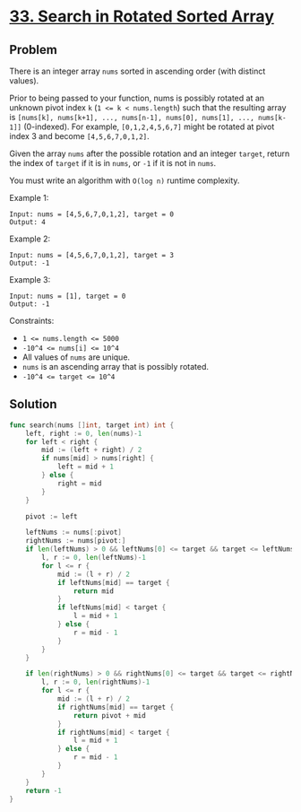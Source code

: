 # [33. Search in Rotated Sorted Array](https://leetcode.com/problems/search-in-rotated-sorted-array/)

## Problem

There is an integer array `nums` sorted in ascending order (with distinct values).

Prior to being passed to your function, nums is possibly rotated at an unknown pivot index `k` (`1 <= k < nums.length`) such that the resulting array is `[nums[k], nums[k+1], ..., nums[n-1], nums[0], nums[1], ..., nums[k-1]]` (0-indexed). For example, `[0,1,2,4,5,6,7]` might be rotated at pivot index 3 and become `[4,5,6,7,0,1,2]`.

Given the array `nums` after the possible rotation and an integer `target`, return the index of `target` if it is in `nums`, or `-1` if it is not in `nums`.

You must write an algorithm with `O(log n)` runtime complexity.

 

Example 1:

```
Input: nums = [4,5,6,7,0,1,2], target = 0
Output: 4
```

Example 2:

```
Input: nums = [4,5,6,7,0,1,2], target = 3
Output: -1
```

Example 3:
```
Input: nums = [1], target = 0
Output: -1
```

Constraints:

- `1 <= nums.length <= 5000`
- `-10^4 <= nums[i] <= 10^4`
- All values of `nums` are unique.
- `nums` is an ascending array that is possibly rotated.
- `-10^4 <= target <= 10^4`

## Solution

```go
func search(nums []int, target int) int {
	left, right := 0, len(nums)-1
	for left < right {
		mid := (left + right) / 2
		if nums[mid] > nums[right] {
			left = mid + 1
		} else {
			right = mid
		}
	}

	pivot := left

	leftNums := nums[:pivot]
	rightNums := nums[pivot:]
	if len(leftNums) > 0 && leftNums[0] <= target && target <= leftNums[len(leftNums)-1] {
		l, r := 0, len(leftNums)-1
		for l <= r {
			mid := (l + r) / 2
			if leftNums[mid] == target {
				return mid
			}
			if leftNums[mid] < target {
				l = mid + 1
			} else {
				r = mid - 1
			}
		}
	}

	if len(rightNums) > 0 && rightNums[0] <= target && target <= rightNums[len(rightNums)-1] {
		l, r := 0, len(rightNums)-1
		for l <= r {
			mid := (l + r) / 2
			if rightNums[mid] == target {
				return pivot + mid
			}
			if rightNums[mid] < target {
				l = mid + 1
			} else {
				r = mid - 1
			}
		}
	}
	return -1
}
```